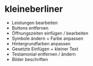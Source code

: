 # kleineberliner

- Leistungen bearbeiten
- Buttons entfernen
- Öffnungszeiten einfügen / bearbeiten
- Symbole ändern + Farbe anpassen
- Hintergrundfarben anpassen
- Gesetzte Einfügen + kleiner Text
- Testamonial entfernen / ändern
- Bilder beschriften
